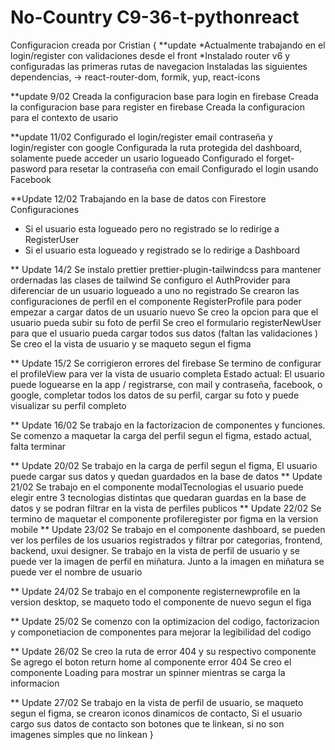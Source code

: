 # No-Country C9-36-t-pythonreact

Configuracion creada por Cristian
{ \**update
*Actualmente trabajando en el login/register con validaciones desde el front
\*Instalado router v6 y configuradas las primeras rutas de navegacion
Instaladas las siguientes dependencias, -> react-router-dom, formik, yup, react-icons

\*\*update 9/02
Creada la configuracion base para login en firebase
Creada la configuracion base para register en firebase
Creada la configuracion para el contexto de usario

\*\*update 11/02
Configurado el login/register email contraseña y login/register con google
Configurada la ruta protegida del dashboard, solamente puede acceder un usario logueado
Configurado el forget-pasword para resetar la contraseña con email
Configurado el login usando Facebook

\*\*Update 12/02
Trabajando en la base de datos con Firestore
Configuraciones

- Si el usuario esta logueado pero no registrado se lo redirige a RegisterUser
- Si el usuario esta logueado y registrado se lo redirige a Dashboard

\*\* Update 14/2
Se instalo prettier prettier-plugin-tailwindcss para mantener ordernadas las clases de tailwind
Se configuro el AuthProvider para diferenciar de un usuario logueado a uno no registrado
Se crearon las configuraciones de perfil en el componente RegisterProfile para poder empezar a cargar datos de un usuario nuevo
Se creo la opcion para que el usuario pueda subir su foto de perfil
Se creo el formulario registerNewUser para que el usuario pueda cargar todos sus datos (faltan las validaciones )
Se creo el la vista de usuario y se maqueto segun el figma


\*\* Update 15/2 Se corrigieron errores del firebase
Se termino de configurar el profileView para ver la vista de usuario completa
Estado actual: El usuario puede loguearse en la app / registrarse, con mail y contraseña, facebook, o google, completar todos los datos de su perfil, cargar su foto y puede visualizar su perfil completo

\*\* Update 16/02 Se trabajo en la factorizacion de componentes y funciones.
Se comenzo a maquetar la carga del perfil segun el figma, estado actual, falta terminar

\*\* Update 20/02
Se trabajo en la carga de perfil segun el figma, 
El usuario puede cargar sus datos y quedan guardados en la base de datos
\*\* Update 21/02
Se trabajo en el componente modalTecnologias el usuario puede elegir entre 3 tecnologias distintas que quedaran guardas en la base de datos y se podran filtrar en la vista de perfiles publicos
\*\* Update 22/02
Se termino de maquetar el componente profileregister por figma en la version mobile
\*\* Update 23/02
Se trabajo en el componente dashboard, se pueden ver los perfiles de los usuarios registrados y filtrar por categorias, frontend, backend, uxui designer.
Se trabajo en la vista de perfil de usuario y se puede ver la imagen de perfil en miñatura.
Junto a la imagen en miñatura se puede ver el nombre de usuario

\*\* Update 24/02
Se trabajo en el componente registernewprofile en la version desktop, se maqueto todo el componente de nuevo segun el figa

\*\* Update 25/02
Se comenzo con la optimizacion del codigo, factorizacion y componetiacion de componentes para mejorar la legibilidad del codigo

\*\* Update 26/02
Se creo la ruta de error 404 y su respectivo componente
Se agrego el boton return home al componente error 404
Se creo el componente Loading para mostrar un spinner mientras se carga la informacion


\*\* Update 27/02
Se trabajo en la vista de perfil de usuario, se maqueto segun el figma, se crearon iconos dinamicos de contacto, 
Si el usuario cargo sus datos de contacto son botones que te linkean, si no son imagenes simples que no linkean
}
